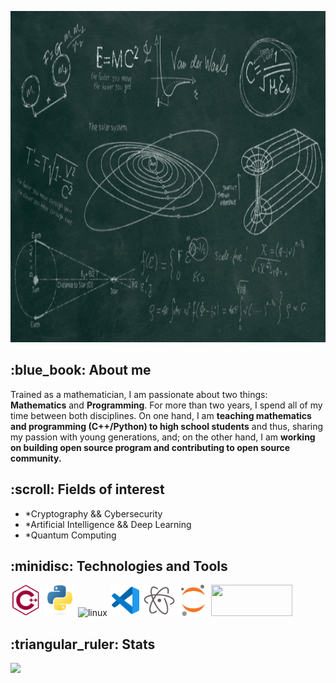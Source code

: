 <p align="center"> <img src="https://github.com/AndryRafam/andryrafam/blob/main/Maths.gif" width="1400" height="530"/>
<h2 align="left"> :blue_book: About me </h2>

Trained as a mathematician, I am passionate about two things: **Mathematics** and **Programming**. For more than two years, I spend all of my time between both disciplines. On one hand, I am **teaching mathematics and programming (C++/Python) to high school students** and thus, sharing my passion with young generations, and; on the other hand, I am **working on building open source program and contributing to open source community.**

<h2 align="left"> :scroll: Fields of interest </h2>

* *Cryptography && Cybersecurity 
* *Artificial Intelligence && Deep Learning
* *Quantum Computing 
  
<h2 algin="left"> :minidisc: Technologies and Tools </h2>

<p align="left"> <img src="https://github.com/devicons/devicon/blob/master/icons/cplusplus/cplusplus-line.svg" width="50" height="50"/> <img src="https://github.com/devicons/devicon/blob/master/icons/python/python-original.svg" width="50" height="50"/> <img src="https://github.com/simple-icons/simple-icons/blob/develop/icons/linux.svg" alt="linux" width="50" height="50"/> <img src="https://github.com/AndryRafam/andryrafam/blob/main/vscode.png" width="50" height="50"/> <img src="https://github.com/AndryRafam/andryrafam/blob/main/atom-original.svg" width="50" height="50"/> <img src="https://github.com/devicons/devicon/blob/master/icons/jupyter/jupyter-original.svg" width="50" height="50"> <img src="https://upload.wikimedia.org/wikipedia/commons/2/22/Crypto%2B%2B-logo.png" width="130" height="50"/>

<h2 align="left"> :triangular_ruler: Stats </h2>
 
![](https://github-readme-stats.vercel.app/api?username=AndryRafam&show_icons=true&theme=monokai)
